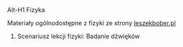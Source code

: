 Alt-H1 Fizyka

Materiały ogólnodostępne z fizyki ze strony [leszekbober.pl](https://leszekbober.pl "Fizyka z pasją- najważniejsze wzory i teoria")

1. Scenariusz lekcji fizyki: Badanie dźwięków
